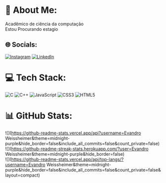 # 💫 About Me:
 Acadêmico de ciência da computação<br> Estou Procurando estagio


## 🌐 Socials:
[![Instagram](https://img.shields.io/badge/Instagram-%23E4405F.svg?logo=Instagram&logoColor=white)](https://instagram.com/evandro_weissheimer) [![LinkedIn](https://img.shields.io/badge/LinkedIn-%230077B5.svg?logo=linkedin&logoColor=white)](https://linkedin.com/in/www.linkedin.com/in/evandro-weissheimer-801b49205) 

# 💻 Tech Stack:
![C](https://img.shields.io/badge/c-%2300599C.svg?style=flat&logo=c&logoColor=white) ![C++](https://img.shields.io/badge/c++-%2300599C.svg?style=flat&logo=c%2B%2B&logoColor=white) ![JavaScript](https://img.shields.io/badge/javascript-%23323330.svg?style=flat&logo=javascript&logoColor=%23F7DF1E) ![CSS3](https://img.shields.io/badge/css3-%231572B6.svg?style=flat&logo=css3&logoColor=white) ![HTML5](https://img.shields.io/badge/html5-%23E34F26.svg?style=flat&logo=html5&logoColor=white)
# 📊 GitHub Stats:
![](https://github-readme-stats.vercel.app/api?username=Evandro Weissheimer&theme=midnight-purple&hide_border=false&include_all_commits=false&count_private=false)<br/>
![](https://github-readme-streak-stats.herokuapp.com/?user=Evandro Weissheimer&theme=midnight-purple&hide_border=false)<br/>
![](https://github-readme-stats.vercel.app/api/top-langs/?username=Evandro Weissheimer&theme=midnight-purple&hide_border=false&include_all_commits=false&count_private=false&layout=compact)

